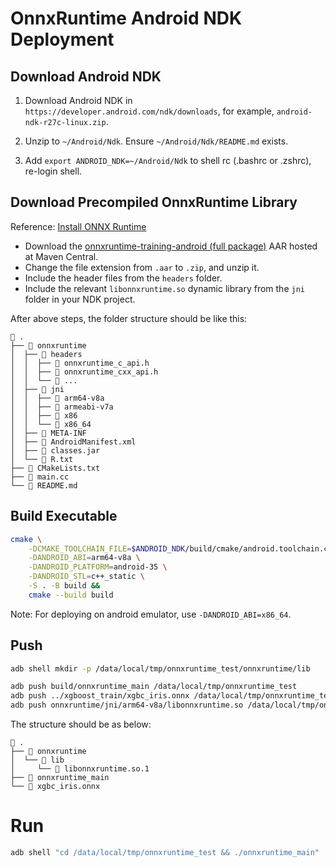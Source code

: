 # OnnxRuntime Android NDK Deployment

## Download Android NDK

1. Download Android NDK in `https://developer.android.com/ndk/downloads`, for example, `android-ndk-r27c-linux.zip`.

2. Unzip to `~/Android/Ndk`. Ensure `~/Android/Ndk/README.md` exists.

3. Add `export ANDROID_NDK=~/Android/Ndk` to shell rc (.bashrc or .zshrc), re-login shell.

## Download Precompiled OnnxRuntime Library

Reference: [Install ONNX Runtime](https://onnxruntime.ai/docs/install/)

- Download the [onnxruntime-training-android (full package)](https://mvnrepository.com/artifact/com.microsoft.onnxruntime/onnxruntime-android) AAR hosted at Maven Central.
- Change the file extension from `.aar` to `.zip`, and unzip it.
- Include the header files from the `headers` folder.
- Include the relevant `libonnxruntime.so` dynamic library from the `jni` folder in your NDK project.

After above steps, the folder structure should be like this:

```text
 .
├──  onnxruntime
│  ├──  headers
│  │  ├──  onnxruntime_c_api.h
│  │  ├──  onnxruntime_cxx_api.h
│  │  └──  ...
│  ├──  jni
│  │  ├──  arm64-v8a
│  │  ├──  armeabi-v7a
│  │  ├──  x86
│  │  └──  x86_64
│  ├──  META-INF
│  ├── 󰗀 AndroidManifest.xml
│  ├──  classes.jar
│  └──  R.txt
├──  CMakeLists.txt
├──  main.cc
└──  README.md
```

## Build Executable

```bash
cmake \
    -DCMAKE_TOOLCHAIN_FILE=$ANDROID_NDK/build/cmake/android.toolchain.cmake \
    -DANDROID_ABI=arm64-v8a \
    -DANDROID_PLATFORM=android-35 \
    -DANDROID_STL=c++_static \
    -S . -B build &&
    cmake --build build
```

Note: For deploying on android emulator, use `-DANDROID_ABI=x86_64`.

## Push

```bash
adb shell mkdir -p /data/local/tmp/onnxruntime_test/onnxruntime/lib

adb push build/onnxruntime_main /data/local/tmp/onnxruntime_test
adb push ../xgboost_train/xgbc_iris.onnx /data/local/tmp/onnxruntime_test
adb push onnxruntime/jni/arm64-v8a/libonnxruntime.so /data/local/tmp/onnxruntime_test/onnxruntime/lib/libonnxruntime.so.1
```

The structure should be as below:

```text
 .
├──  onnxruntime
│  └──  lib
│     └──  libonnxruntime.so.1
├──  onnxruntime_main
└──  xgbc_iris.onnx
```

# Run

```bash
adb shell "cd /data/local/tmp/onnxruntime_test && ./onnxruntime_main"
```
